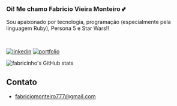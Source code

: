 
### Oi! Me chamo Fabricio Vieira Monteiro 💕
Sou apaixonado por tecnologia, programação
(especialmente pela linguagem Ruby),
Persona 5 e Star Wars!!

<br>

[![linkedin](https://img.shields.io/badge/LinkedIn-0077B5?style=for-the-badge&logo=linkedin&logoColor=white
)](https://www.linkedin.com/in/fab-monteiro/)
[![portfolio](https://img.shields.io/badge/portfolio-000000?style=for-the-badge&logo=About.me&logoColor=white)](https://github.com/fabricinhozzz)

![fabricinho's GitHub stats](https://github-readme-stats-sigma-five.vercel.app/api?username=fabricinhozzz&show_icons=true&theme=tokyonight)

## Contato
- [fabriciomonteiro777@gmail.com](#)
